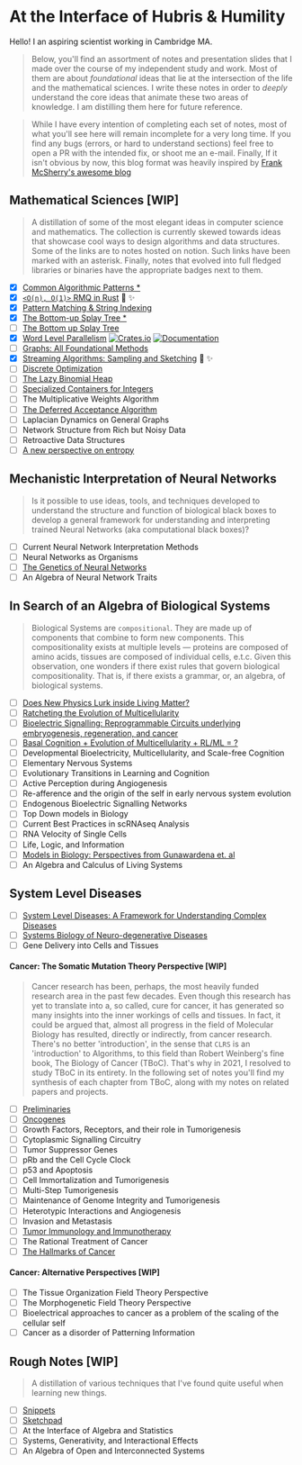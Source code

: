 # At the Interface of Hubris & Humility

Hello! I an aspiring scientist working in Cambridge MA.

> Below, you'll find an assortment of notes and presentation slides that I made over the course of my independent study and work. Most of them are about _foundational_ ideas that lie at the intersection of the life and the mathematical sciences. I write these notes in order to _deeply_ understand the core ideas that animate these two areas of knowledge. I am distilling them here for future reference.

> While I have every intention of completing each set of notes, most of what you'll see here will remain incomplete for a very long time. If you find any bugs (errors, or hard to understand sections) feel free to open a PR with the intended fix, or shoot me an e-mail. Finally, If it isn't obvious by now, this blog format was heavily inspired by [Frank McSherry's awesome blog](https://github.com/frankmcsherry/blog)

## Mathematical Sciences [WIP]

> A distillation of some of the most elegant ideas in computer science and mathematics. The collection is currently skewed towards ideas that showcase cool ways to design algorithms and data structures. Some of the links are to notes hosted on notion. Such links have been marked with an asterisk. Finally, notes that evolved into full fledged libraries or binaries have the appropriate badges next to them.

- [x]  [Common Algorithmic Patterns *](https://www.notion.so/A-note-on-algorithmic-design-patterns-20e50d39c99945e3ad8dfb804177ab3f)
- [x]  [`<O(n), O(1)>` RMQ in Rust](posts/mathematical-sciences/rmq.md) :star2: :sparkles:
- [x]  [Pattern Matching & String Indexing](posts/mathematical-sciences/string_indexing.md)
- [x]  [The Bottom-up Splay Tree *](https://www.notion.so/Splay-Trees-3942f6942b7f4b06b5f666912f26a33a)
- [ ]  [The Bottom up Splay Tree](posts/mathematical-sciences/splay.md)
- [x]  [Word Level Parallelism](posts/mathematical-sciences/wlp.md) [![Crates.io][crates-badge]][crates-url] [![Documentation][docs-badge]][docs-url]
- [ ]  [Graphs: All Foundational Methods](posts/mathematical-sciences/graphs.md)
- [x]  [Streaming Algorithms: Sampling and Sketching](posts/mathematical-sciences/sketching.md) :star2: :sparkles:
- [ ]  [Discrete Optimization](posts/mathematical-sciences/optimization.md)
- [ ]  [The Lazy Binomial Heap](posts/mathematical-sciences/binomial.md)
- [ ]  [Specialized Containers for Integers](posts/mathematical-sciences/integer.md)
- [ ] The Multiplicative Weights Algorithm
- [ ] [The Deferred Acceptance Algorithm](posts/mathematical-sciences/stable-matching.md)
- [ ] Laplacian Dynamics on General Graphs
- [ ] Network Structure from Rich but Noisy Data
- [ ] Retroactive Data Structures
- [ ] [A new perspective on entropy](posts/mathematical-sciences/tdb_entropy.md)

[crates-badge]: https://img.shields.io/crates/v/bit-parallelism.svg
[crates-url]: https://crates.io/crates/bit-parallelism
[docs-badge]: https://docs.rs/bit-parallelism/badge.svg
[docs-url]: https://docs.rs/bit-parallelism

## Mechanistic Interpretation of Neural Networks

> Is it possible to use ideas, tools, and techniques developed to understand the structure and function of biological black boxes to develop a general framework for understanding and interpreting trained Neural Networks (aka computational black boxes)?

- [ ] Current Neural Network Interpretation Methods
- [ ] Neural Networks as Organisms
- [ ] [The Genetics of Neural Networks](posts/genetics-plus-anns/genetics%2Bnn.md)
- [ ] An Algebra of Neural Network Traits

<!-- ## Developmental Biology

> Notes from reading Barresi & Gilbert's `Developmental Biology`
 -->

## In Search of an Algebra of Biological Systems

> Biological Systems are `compositional`. They are made up of components that combine to form new components. This compositionality exists at multiple levels — proteins are composed of amino acids, tissues are composed of individual cells, e.t.c. Given this observation, one wonders if there exist rules that govern biological compositionality. That is, if there exists a grammar, or, an algebra, of biological systems.

- [ ] [Does New Physics Lurk inside Living Matter?](posts/algebra-of-living-systems/new_physics.md)
- [ ] [Ratcheting the Evolution of Multicellularity](posts/algebra-of-living-systems/ratchet.md)
- [ ] [Bioelectric Signalling: Reprogrammable Circuits underlying embryogenesis, regeneration, and cancer](posts/algebra-of-living-systems/levin_cell_2021.md)
- [ ] [Basal Cognition + Evolution of Multicellularity + RL/ML = ?](posts/rl-plus-basal-cognition/basal_rl.md)
- [ ] Developmental Bioelectricity, Multicellularity, and Scale-free Cognition
- [ ] Elementary Nervous Systems
- [ ] Evolutionary Transitions in Learning and Cognition
- [ ] Active Perception during Angiogenesis
- [ ] Re-afference and the origin of the self in early nervous system evolution
- [ ] Endogenous Bioelectric Signalling Networks
- [ ] Top Down models in Biology
- [ ] Current Best Practices in scRNAseq Analysis
- [ ] RNA Velocity of Single Cells
- [ ] Life, Logic, and Information
- [ ] [Models in Biology: Perspectives from Gunawardena et. al](posts/algebra-of-living-systems/models.md)
- [ ] An Algebra and Calculus of Living Systems

## System Level Diseases

- [ ]  [System Level Diseases: A Framework for Understanding Complex Diseases](posts/system-level-diseases/system_level.md)
- [ ]  [Systems Biology of Neuro-degenerative Diseases](posts/system-level-diseases/systems_biology.md)
- [ ] Gene Delivery into Cells and Tissues

#### Cancer: The Somatic Mutation Theory Perspective [WIP]

> Cancer research has been, perhaps, the most heavily funded research area in the past few decades. Even though this research has yet to translate into a, so called, cure for cancer, it has generated so many insights into the inner workings of cells and tissues. In fact, it could be argued that, almost all progress in the  field of Molecular Biology has resulted, directly or indirectly, from cancer research.
> There's no better 'introduction', in the sense that `CLRS` is an 'introduction' to Algorithms, to this field than Robert Weinberg's fine book, The Biology of Cancer (TBoC). That's why in 2021, I resolved to study TBoC in its entirety. In the following set of notes you'll find my synthesis of each chapter from TBoC, along with my notes on related papers and projects.

- [ ]  [Preliminaries](posts/system-level-diseases/prelim.md)
- [ ]  [Oncogenes](posts/system-level-diseases/oncogenes.md)
- [ ]  Growth Factors, Receptors, and their role in Tumorigenesis
- [ ]  Cytoplasmic Signalling Circuitry
- [ ]  Tumor Suppressor Genes
- [ ]  pRb and the Cell Cycle Clock
- [ ]  p53 and Apoptosis
- [ ]  Cell Immortalization and Tumorigenesis
- [ ]  Multi-Step Tumorigenesis
- [ ]  Maintenance of Genome Integrity and Tumorigenesis
- [ ]  Heterotypic Interactions and Angiogenesis
- [ ]  Invasion and Metastasis
- [ ]  [Tumor Immunology and Immunotherapy](posts/system-level-diseases/immunotherapy.md)
- [ ]  The Rational Treatment of Cancer
- [ ]  [The Hallmarks of Cancer](posts/system-level-diseases/cancer_hallmarks.md)

#### Cancer: Alternative Perspectives [WIP]

- [ ] The Tissue Organization Field Theory Perspective
- [ ] The Morphogenetic Field Theory Perspective
- [ ] Bioelectrical approaches to cancer as a problem of the scaling of the cellular self
- [ ] Cancer as a disorder of Patterning Information

## Rough Notes [WIP]

> A distillation of various techniques that I've found quite useful when learning new things.

- [ ] [Snippets](posts/working-log/cogent.md)
- [ ] [Sketchpad](posts/working-log/a.md)
- [ ] At the Interface of Algebra and Statistics
- [ ] Systems, Generativity, and Interactional Effects
- [ ] An Algebra of Open and Interconnected Systems
